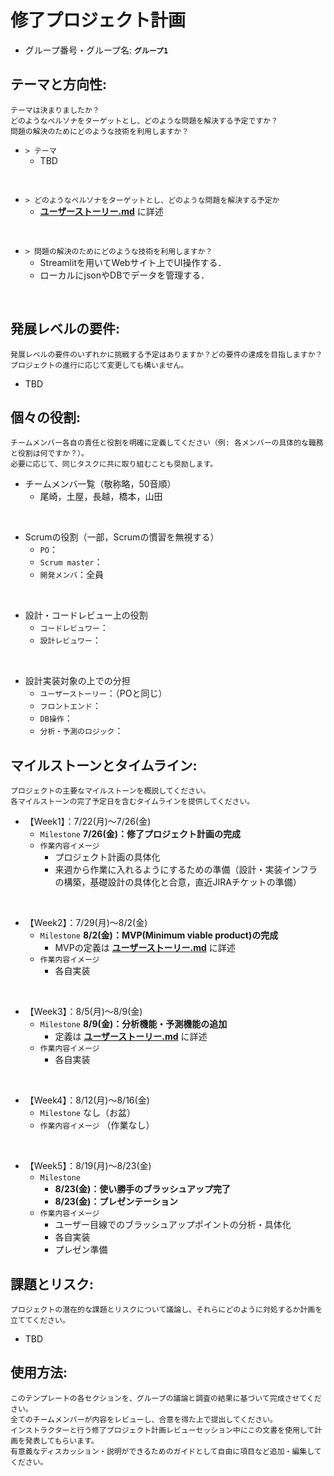 # 修了プロジェクト計画

- グループ番号・グループ名: **`グループ1`**


## テーマと方向性: 
```
テーマは決まりましたか？
どのようなペルソナをターゲットとし、どのような問題を解決する予定ですか？
問題の解決のためにどのような技術を利用しますか？
```
- `> テーマ`
    - TBD
<br>

- `> どのようなペルソナをターゲットとし、どのような問題を解決する予定か`
    - **[ユーザーストーリー.md](../design/ユーザーストーリー.md)** に詳述
<br>

- `> 問題の解決のためにどのような技術を利用しますか？`
    - Streamlitを用いてWebサイト上でUI操作する．
    - ローカルにjsonやDBでデータを管理する．
<br>

## 発展レベルの要件: 
```
発展レベルの要件のいずれかに挑戦する予定はありますか？どの要件の達成を目指しますか？
プロジェクトの進行に応じて変更しても構いません。
```
- TBD

## 個々の役割: 
```
チームメンバー各自の責任と役割を明確に定義してください（例: 各メンバーの具体的な職務と役割は何ですか？）。
必要に応じて、同じタスクに共に取り組むことも奨励します。
```
- チームメンバ一覧（敬称略，50音順）
    - 尾崎，土屋，長越，橋本，山田
<br>

- Scrumの役割（一部，Scrumの慣習を無視する）
    - `PO`：
    - `Scrum master`：
    - `開発メンバ`：全員
<br>

- 設計・コードレビュー上の役割
    - `コードレビュワー`：
    - `設計レビュワー`：
<br>

- 設計実装対象の上での分担
    - `ユーザーストーリー`：（POと同じ）
    - `フロントエンド`：
    - `DB操作`：
    - `分析・予測のロジック`：



## マイルストーンとタイムライン: 
```
プロジェクトの主要なマイルストーンを概説してください。
各マイルストーンの完了予定日を含むタイムラインを提供してください。
```

- 【Week1】：7/22(月)～7/26(金)
    - `Milestone` **7/26(金)：修了プロジェクト計画の完成**
    - `作業内容イメージ`
        - プロジェクト計画の具体化
        - 来週から作業に入れるようにするための準備（設計・実装インフラの構築，基礎設計の具体化と合意，直近JIRAチケットの準備）
<br>

- 【Week2】：7/29(月)～8/2(金)
    - `Milestone` **8/2(金)：MVP(Minimum viable product)の完成**
        - MVPの定義は **[ユーザーストーリー.md](../design/ユーザーストーリー.md)** に詳述
    - `作業内容イメージ`
        - 各自実装
<br>

- 【Week3】：8/5(月)～8/9(金)
    - `Milestone` **8/9(金)：分析機能・予測機能の追加**
        - 定義は **[ユーザーストーリー.md](../design/ユーザーストーリー.md)** に詳述
    - `作業内容イメージ`
        - 各自実装
<br>

- 【Week4】：8/12(月)～8/16(金)
    - `Milestone` なし（お盆）
    - `作業内容イメージ` （作業なし）
<br>

- 【Week5】：8/19(月)～8/23(金)
    - `Milestone`
        - **8/23(金)：使い勝手のブラッシュアップ完了**
        - **8/23(金)：プレゼンテーション**
    - `作業内容イメージ`
        - ユーザー目線でのブラッシュアップポイントの分析・具体化
        - 各自実装
        - プレゼン準備

## 課題とリスク: 
```
プロジェクトの潜在的な課題とリスクについて議論し、それらにどのように対処するか計画を立ててください。
```

- TBD


## 使用方法:
```
このテンプレートの各セクションを、グループの議論と調査の結果に基づいて完成させてください。
全てのチームメンバーが内容をレビューし、合意を得た上で提出してください。
インストラクターと行う修了プロジェクト計画レビューセッション中にこの文書を使用して計画を発表してもらいます。
有意義なディスカッション・説明ができるためのガイドとして自由に項目など追加・編集してください。
```